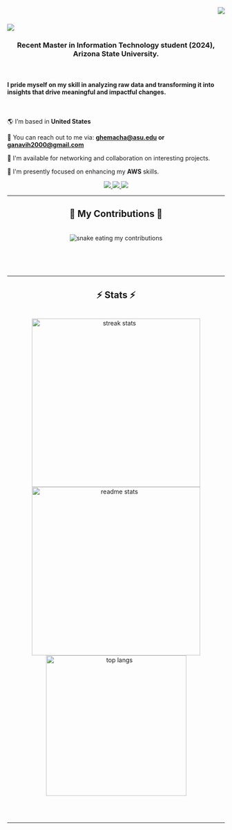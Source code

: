 <img style="float: right;" src="https://visitor-badge.laobi.icu/badge?page_id=ganavihemachandra.ganavihemachandra" />

<h1>
    <img src="https://readme-typing-svg.herokuapp.com/ font=Righteous&size=35&color=000000&center=true&vCenter=true&width=500&height=70&duration=3000&lines=Hi+There!+👋,+I'm+Ganavi+Hemachandra!" />
</h1>


<h3 align="center">Recent Master in Information Technology student (2024), Arizona State University.</h3>
<br/>

<h4 align="left">I pride myself on my skill in analyzing raw data and transforming it into insights that drive meaningful and impactful changes.</h3>
<br/>

<div align="left">
 
 🌎 I’m based in **United States**
 
 📩 You can reach out to me via: **ghemacha@asu.edu or ganavih2000@gmail.com**

 🛜 I'm available for networking and collaboration on interesting projects.

 🧠 I'm presently focused on enhancing my **AWS** skills.
 </div>
 
<div align="center"> 
  <a href="mailto:ganavih2000@gmail.com">
    <img src="https://img.shields.io/badge/Gmail-333333?style=for-the-badge&logo=gmail&logoColor=red" />
  </a>
  <a href="https://www.linkedin.com/in/ganavi-hemachandra/" target="_blank">
    <img src="https://img.shields.io/badge/LinkedIn-0077B5?style=for-the-badge&logo=linkedin&logoColor=white" target="_blank" />
  </a>
  <a href="https://github.com/ganavihemachandra" target="_blank">
     <img src="https://img.shields.io/badge/Portfolio-FF5722?style=for-the-badge&logo=todoist&logoColor=white" target="_blank" /> <!-- sqlite, safari, google-chrome are other good icon options -->
  </a>
</div>

 <hr/>
 

<div align="center">
  <h2>🐍 My Contributions 🐍</h2>
  <br>
  <img alt="snake eating my contributions" src="https://raw.githubusercontent.com/ganavihemachandra/ganavihemachandra/output/github-contribution-grid-snake.svg" />
  
  <br/><br/><br/>
</div>

<hr/>

<h2 align="center">⚡ Stats ⚡</h2>
<br>
<div align=center>
  <img width=390 src="https://github-readme-streak-stats-ganavihemachandra.vercel.app/?user=ganavihemachandra&count_private=true&theme=react&border_radius=10" alt="streak stats"/>
  <img width=390 src="https://github-readme-stats-ganavihemachandra.vercel.app/api?username=ganavihemachandra&count_private=true&show_icons=true&theme=react&rank_icon=github&border_radius=10" alt="readme stats" />
  <br/>
  <img width=325 align="center" src="https://github-readme-stats-ganavihemachandra.vercel.app/api/top-langs/?username=ganavihemachandra&hide=HTML&langs_count=8&layout=compact&theme=react&border_radius=10&size_weight=0.5&count_weight=0.5&exclude_repo=github-readme-stats" alt="top langs" />
</div>

<br/><br/>

<hr/>

<br/>



